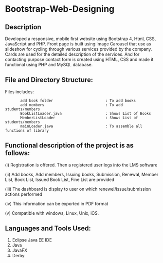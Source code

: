 # Bootstrap-Web-Designing


Description
-----------

Developed a responsive, mobile first website using Bootstrap 4, Html, CSS, JavaScript and PHP. Front page is built using  image Carousel that use as slideshow for cycling through various services provided by the company. Cards are used for the detailed description of the services. And for contacting purpose contact form is created using HTML, CSS and made it functional using PHP and MySQL database.


File and Directory Structure:
-----------------------------
Files includes:

           add book folder                        : To add books 
           add members                            : To add students/members
           BookListLoader.java                    : Shows List of Books
           MemberListLoader                       : Shows List of students/members
           mainLoader.java                        : To assemble all functions of library
          
          
Functional description of the project is as follows:
-----------------------------------------------------
(i) Registration is offered. Then a registered user logs into the LMS software

(ii) Add books, Add members, Issuing books, Submission, Renewal, Member List, Book List, Issued Book List, Fine List are provided

(iii) The dashboard is display to user on which renewel/issue/submission actions performed

(iv) This information can be exported in PDF format

(v)  Compatible with windows, Linux, Unix, iOS.


Languages and Tools Used:
-------------------------
   1. Eclipse Java EE IDE
   2. Java
   3. JavaFX
   4. Derby

